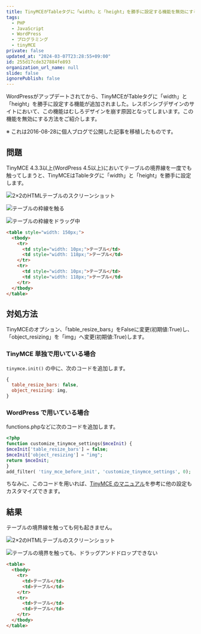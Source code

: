 ```yaml
---
title: TinyMCEがTableタグに「width」と「height」を勝手に設定する機能を無効にする
tags:
  - PHP
  - JavaScript
  - WordPress
  - プログラミング
  - tinyMCE
private: false
updated_at: "2024-03-07T23:28:55+09:00"
id: 255d17cde327884fe893
organization_url_name: null
slide: false
ignorePublish: false
---
```


WordPressがアップデートされてから、TinyMCEがTableタグに「width」と「height」を勝手に設定する機能が追加されました。レスポンシブデザインのサイトにおいて、この機能はむしろデザインを崩す原因となってしまいます。この機能を無効にする方法をご紹介します。

※ これは2016-08-28に個人ブログで公開した記事を移植したものです。

## 問題

TinyMCE 4.3.3以上(WordPress 4.5以上)においてテーブルの境界線を一度でも触ってしまうと、TinyMCEはTableタグに「width」と「height」を勝手に設定します。

![2×2のHTMLテーブルのスクリーンショット](https://qiita-image-store.s3.ap-northeast-1.amazonaws.com/0/684999/081b61b8-7c33-8a6b-94aa-de99e05f201f.png)

![テーブルの枠線を触る](https://qiita-image-store.s3.ap-northeast-1.amazonaws.com/0/684999/d30edd2f-e882-6c8d-67a4-7d4030673c95.png)

![テーブルの枠線をドラッグ中](https://qiita-image-store.s3.ap-northeast-1.amazonaws.com/0/684999/f9966a3c-5302-fd09-4ba8-dca21d7672d8.png)

```html
<table style="width: 150px;">
  <tbody>
    <tr>
      <td style="width: 10px;">テーブル</td>
      <td style="width: 118px;">テーブル</td>
    </tr>
    <tr>
      <td style="width: 10px;">テーブル</td>
      <td style="width: 118px;">テーブル</td>
    </tr>
  </tbody>
</table>
```

## 対処方法

TinyMCEのオプション、「table_resize_bars」をFalseに変更(初期値:True)し、「object_resizing」を「img」へ変更(初期値:True)します。

### TinyMCE 単独で用いている場合

`tinymce.init()` の中に、次のコードを追加します。

```js
{
  table_resize_bars: false,
  object_resizing: img,
}
```

### WordPress で用いている場合

functions.phpなどに次のコードを追加します。

```php
<?php
function customize_tinymce_settings($mceInit) {
$mceInit['table_resize_bars'] = false;
$mceInit['object_resizing'] = "img";
return $mceInit;
}
add_filter( 'tiny_mce_before_init', 'customize_tinymce_settings', 0);
```

ちなみに、このコードを用いれば、[TinyMCE のマニュアル](https://www.tinymce.com/docs/)を参考に他の設定もカスタマイズできます。

## 結果

テーブルの境界線を触っても何も起きません。

![2×2のHTMLテーブルのスクリーンショット](https://qiita-image-store.s3.ap-northeast-1.amazonaws.com/0/684999/081b61b8-7c33-8a6b-94aa-de99e05f201f.png)

![テーブルの境界を触っても、ドラッグアンドドロップできない](https://qiita-image-store.s3.ap-northeast-1.amazonaws.com/0/684999/91ea5c54-61f7-ec9a-ee3a-342273afd801.png)

```html
<table>
  <tbody>
    <tr>
      <td>テーブル</td>
      <td>テーブル</td>
    </tr>
    <tr>
      <td>テーブル</td>
      <td>テーブル</td>
    </tr>
  </tbody>
</table>
```
